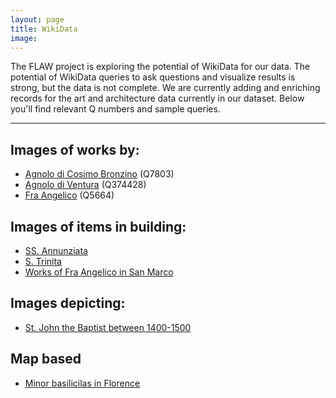 ```yaml
---
layout: page
title: WikiData
image:
---
```


The FLAW project is exploring the potential of WikiData for our data. The potential of WikiData queries to ask questions and visualize results is strong, but the data is not complete. We are currently adding and enriching records for the art and architecture data currently in our dataset. Below you'll find relevant Q numbers and sample queries. 

***

## Images of works by:

* [Agnolo di Cosimo Bronzino](https://w.wiki/BEeg) (Q7803)
* [Agnolo di Ventura](https://w.wiki/BEed) (Q374428)
* [Fra Angelico](https://w.wiki/BHTH) (Q5664)

## Images of items in building:

* [SS. Annunziata](https://w.wiki/BEfB)
* [S. Trinita](https://w.wiki/BHT9)
* [Works of Fra Angelico in San Marco](https://w.wiki/BHTF)

## Images depicting:

* [St. John the Baptist between 1400-1500](https://w.wiki/BLG7)

## Map based
* [Minor basilicilas in Florence](https://w.wiki/BZxL)
